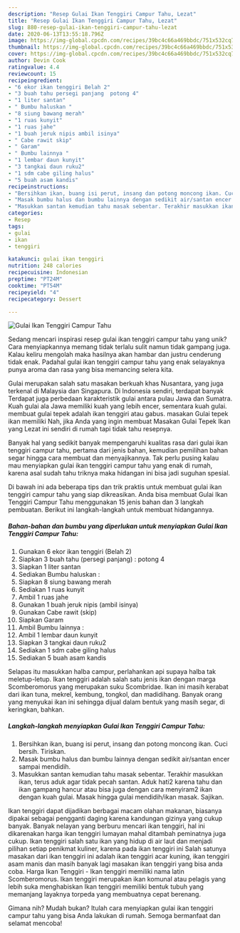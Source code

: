 ```yaml
---
description: "Resep Gulai Ikan Tenggiri Campur Tahu, Lezat"
title: "Resep Gulai Ikan Tenggiri Campur Tahu, Lezat"
slug: 880-resep-gulai-ikan-tenggiri-campur-tahu-lezat
date: 2020-06-13T13:55:18.796Z
image: https://img-global.cpcdn.com/recipes/39bc4c66a469bbdc/751x532cq70/gulai-ikan-tenggiri-campur-tahu-foto-resep-utama.jpg
thumbnail: https://img-global.cpcdn.com/recipes/39bc4c66a469bbdc/751x532cq70/gulai-ikan-tenggiri-campur-tahu-foto-resep-utama.jpg
cover: https://img-global.cpcdn.com/recipes/39bc4c66a469bbdc/751x532cq70/gulai-ikan-tenggiri-campur-tahu-foto-resep-utama.jpg
author: Devin Cook
ratingvalue: 4.4
reviewcount: 15
recipeingredient:
- "6 ekor ikan tenggiri Belah 2"
- "3 buah tahu persegi panjang  potong 4"
- "1 liter santan"
- " Bumbu haluskan "
- "8 siung bawang merah"
- "1 ruas kunyit"
- "1 ruas jahe"
- "1 buah jeruk nipis ambil isinya"
- " Cabe rawit skip"
- " Garam"
- " Bumbu lainnya "
- "1 lembar daun kunyit"
- "3 tangkai daun ruku2"
- "1 sdm cabe giling halus"
- "5 buah asam kandis"
recipeinstructions:
- "Bersihkan ikan, buang isi perut, insang dan potong moncong ikan. Cuci bersih. Tiriskan."
- "Masak bumbu halus dan bumbu lainnya dengan sedikit air/santan encer sampai mendidih."
- "Masukkan santan kemudian tahu masak sebentar. Terakhir masukkan ikan, terus aduk agar tidak pecah santan. Aduk hati2 karena tahu dan ikan gampang hancur atau bisa juga dengan cara menyiram2 ikan dengan kuah gulai. Masak hingga gulai mendidih/ikan masak. Sajikan."
categories:
- Resep
tags:
- gulai
- ikan
- tenggiri

katakunci: gulai ikan tenggiri 
nutrition: 248 calories
recipecuisine: Indonesian
preptime: "PT24M"
cooktime: "PT54M"
recipeyield: "4"
recipecategory: Dessert

---
```



![Gulai Ikan Tenggiri Campur Tahu](https://img-global.cpcdn.com/recipes/39bc4c66a469bbdc/751x532cq70/gulai-ikan-tenggiri-campur-tahu-foto-resep-utama.jpg)

Sedang mencari inspirasi resep gulai ikan tenggiri campur tahu yang unik? Cara menyiapkannya memang tidak terlalu sulit namun tidak gampang juga. Kalau keliru mengolah maka hasilnya akan hambar dan justru cenderung tidak enak. Padahal gulai ikan tenggiri campur tahu yang enak selayaknya punya aroma dan rasa yang bisa memancing selera kita.

Gulai merupakan salah satu masakan berkuah khas Nusantara, yang juga terkenal di Malaysia dan Singapura. Di Indonesia sendiri, terdapat banyak Terdapat juga perbedaan karakteristik gulai antara pulau Jawa dan Sumatra. Kuah gulai ala Jawa memiliki kuah yang lebih encer, sementara kuah gulai. membuat gulai tepek adalah ikan tenggiri atau gabus. masakan Gulai tepek ikan memiliki Nah, jika Anda yang ingin membuat Masakan Gulai Tepek Ikan yang Lezat ini sendiri di rumah tapi tidak tahu resepnya.

Banyak hal yang sedikit banyak mempengaruhi kualitas rasa dari gulai ikan tenggiri campur tahu, pertama dari jenis bahan, kemudian pemilihan bahan segar hingga cara membuat dan menyajikannya. Tak perlu pusing kalau mau menyiapkan gulai ikan tenggiri campur tahu yang enak di rumah, karena asal sudah tahu triknya maka hidangan ini bisa jadi suguhan spesial.


Di bawah ini ada beberapa tips dan trik praktis untuk membuat gulai ikan tenggiri campur tahu yang siap dikreasikan. Anda bisa membuat Gulai Ikan Tenggiri Campur Tahu menggunakan 15 jenis bahan dan 3 langkah pembuatan. Berikut ini langkah-langkah untuk membuat hidangannya.

<!--inarticleads1-->

##### Bahan-bahan dan bumbu yang diperlukan untuk menyiapkan Gulai Ikan Tenggiri Campur Tahu:

1. Gunakan 6 ekor ikan tenggiri (Belah 2)
1. Siapkan 3 buah tahu (persegi panjang) : potong 4
1. Siapkan 1 liter santan
1. Sediakan  Bumbu haluskan :
1. Siapkan 8 siung bawang merah
1. Sediakan 1 ruas kunyit
1. Ambil 1 ruas jahe
1. Gunakan 1 buah jeruk nipis (ambil isinya)
1. Gunakan  Cabe rawit (skip)
1. Siapkan  Garam
1. Ambil  Bumbu lainnya :
1. Ambil 1 lembar daun kunyit
1. Siapkan 3 tangkai daun ruku2
1. Sediakan 1 sdm cabe giling halus
1. Sediakan 5 buah asam kandis


Selapas itu masukkan halba campur, perlahankan api supaya halba tak meletup-letup. Ikan tenggiri adalah salah satu jenis ikan dengan marga Scomberomorus yang merupakan suku Scombridae. Ikan ini masih kerabat dari ikan tuna, mekrel, kembung, tongkol, dan madidihang. Banyak orang yang menyukai ikan ini sehingga dijual dalam bentuk yang masih segar, di keringkan, bahkan. 

<!--inarticleads2-->

##### Langkah-langkah menyiapkan Gulai Ikan Tenggiri Campur Tahu:

1. Bersihkan ikan, buang isi perut, insang dan potong moncong ikan. Cuci bersih. Tiriskan.
1. Masak bumbu halus dan bumbu lainnya dengan sedikit air/santan encer sampai mendidih.
1. Masukkan santan kemudian tahu masak sebentar. Terakhir masukkan ikan, terus aduk agar tidak pecah santan. Aduk hati2 karena tahu dan ikan gampang hancur atau bisa juga dengan cara menyiram2 ikan dengan kuah gulai. Masak hingga gulai mendidih/ikan masak. Sajikan.


Ikan tenggiri dapat dijadikan berbagai macam olahan makanan, biasanya dipakai sebagai pengganti daging karena kandungan gizinya yang cukup banyak. Banyak nelayan yang berburu mencari ikan tenggiri, hal ini dikarenakan harga ikan tenggiri lumayan mahal ditambah peminatnya juga cukup. Ikan tenggiri salah satu ikan yang hidup di air laut dan menjadi pilihan setiap penikmat kuliner, karena pada ikan tenggiri ini Salah satunya masakan dari ikan tenggiri ini adalah ikan tenggiri acar kuning, ikan tenggiri asam manis dan masih banyak lagi masakan ikan tenggiri yang bisa anda coba. Harga Ikan Tenggiri - Ikan tenggiri memiliki nama latin Scomberomorus. Ikan tenggiri merupakan ikan komunal atau pelagis yang lebih suka menghabiskan Ikan tenggiri memiliki bentuk tubuh yang memanjang layaknya torpeda yang membuatnya cepat berenang. 

Gimana nih? Mudah bukan? Itulah cara menyiapkan gulai ikan tenggiri campur tahu yang bisa Anda lakukan di rumah. Semoga bermanfaat dan selamat mencoba!
